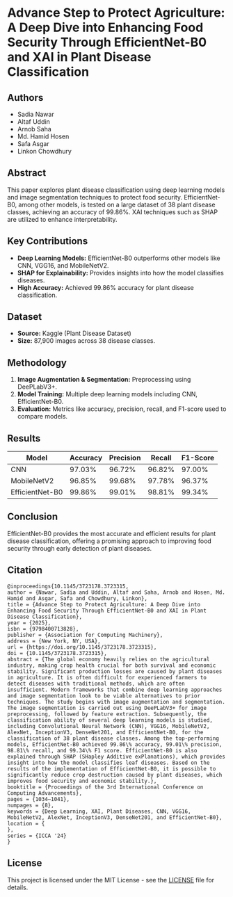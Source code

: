 # Advance Step to Protect Agriculture: A Deep Dive into Enhancing Food Security Through EfficientNet-B0 and XAI in Plant Disease Classification

## Authors
- Sadia Nawar
- Altaf Uddin
- Arnob Saha
- Md. Hamid Hosen
- Safa Asgar
- Linkon Chowdhury

## Abstract
This paper explores plant disease classification using deep learning models and image segmentation techniques to protect food security. EfficientNet-B0, among other models, is tested on a large dataset of 38 plant disease classes, achieving an accuracy of 99.86%. XAI techniques such as SHAP are utilized to enhance interpretability.

## Key Contributions
- **Deep Learning Models:** EfficientNet-B0 outperforms other models like CNN, VGG16, and MobileNetV2.
- **SHAP for Explainability:** Provides insights into how the model classifies diseases.
- **High Accuracy:** Achieved 99.86% accuracy for plant disease classification.

## Dataset
- **Source:** Kaggle (Plant Disease Dataset)
- **Size:** 87,900 images across 38 disease classes.

## Methodology
1. **Image Augmentation & Segmentation:** Preprocessing using DeePLabV3+.
2. **Model Training:** Multiple deep learning models including CNN, EfficientNet-B0.
3. **Evaluation:** Metrics like accuracy, precision, recall, and F1-score used to compare models.

## Results
| Model          | Accuracy | Precision | Recall | F1-Score |
|----------------|----------|-----------|--------|----------|
| CNN            | 97.03%   | 96.72%    | 96.82% | 97.00%   |
| MobileNetV2    | 96.85%   | 99.68%    | 97.78% | 96.37%   |
| EfficientNet-B0| 99.86%   | 99.01%    | 98.81% | 99.34%   |

## Conclusion
EfficientNet-B0 provides the most accurate and efficient results for plant disease classification, offering a promising approach to improving food security through early detection of plant diseases.

## Citation
```
@inproceedings{10.1145/3723178.3723315,
author = {Nawar, Sadia and Uddin, Altaf and Saha, Arnob and Hosen, Md. Hamid and Asgar, Safa and Chowdhury, Linkon},
title = {Advance Step to Protect Agriculture: A Deep Dive into Enhancing Food Security Through EfficientNet-B0 and XAI in Plant Disease Classification},
year = {2025},
isbn = {9798400713828},
publisher = {Association for Computing Machinery},
address = {New York, NY, USA},
url = {https://doi.org/10.1145/3723178.3723315},
doi = {10.1145/3723178.3723315},
abstract = {The global economy heavily relies on the agricultural industry, making crop health crucial for both survival and economic stability. Significant production losses are caused by plant diseases in agriculture. It is often difficult for experienced farmers to detect diseases with traditional methods, which are often insufficient. Modern frameworks that combine deep learning approaches and image segmentation look to be viable alternatives to prior techniques. The study begins with image augmentation and segmentation. The image segmentation is carried out using DeePLabV3+ for image preprocessing, followed by feature extraction. Subsequently, the classification ability of several deep learning models is studied, including Convolutional Neural Network (CNN), VGG16, MobileNetV2, AlexNet, InceptionV3, DenseNet201, and EfficientNet-B0, for the classification of 38 plant disease classes. Among the top-performing models, EfficientNet-B0 achieved 99.86\% accuracy, 99.01\% precision, 98.81\% recall, and 99.34\% F1 score. EfficientNet-B0 is also explained through SHAP (SHapley Additive exPlanations), which provides insight into how the model classifies leaf diseases. Based on the results of the implementation of EfficientNet-B0, it is possible to significantly reduce crop destruction caused by plant diseases, which improves food security and economic stability.},
booktitle = {Proceedings of the 3rd International Conference on Computing Advancements},
pages = {1034–1041},
numpages = {8},
keywords = {Deep Learning, XAI, Plant Diseases, CNN, VGG16, MobileNetV2, AlexNet, InceptionV3, DenseNet201, and EfficientNet-B0},
location = {
},
series = {ICCA '24}
}
```

## License
This project is licensed under the MIT License - see the [LICENSE](LICENSE) file for details.
